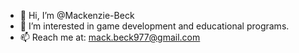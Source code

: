 - 👋 Hi, I’m @Mackenzie-Beck
- 👀 I’m interested in game development and educational programs. 
- 📫 Reach me at: mack.beck977@gmail.com

<!---
